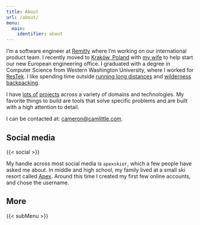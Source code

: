 ```yaml
---
title: About
url: /about/
menu: 
  main:
    identifier: about
---
```


I’m a software engineer at [Remitly](https://grnh.se/3c4028751) where I’m
working on our international product team. I recently moved to
[Kraków, Poland](https://aackleinkrakow.blogspot.com) with
[my wife](https://cameronandaisha.love) to help start our new European
engineering office. I graduated with a degree in Computer Science from Western
Washington University, where I worked for
[ResTek](https://www.restek.wwu.edu/about/jobs/). I like spending time outside
[running long distances](https://www.strava.com/athletes/14856714) and
[wilderness backpacking](https://www.gaiagps.com/profile/13832/Cameron/).

I have [lots of](/tags/project/) [projects](/projects/) across a variety of
domains and technologies. My favorite things to build are tools that solve
specific problems and are built with a high attention to detail.

I can be contacted at: <cameron@camlittle.com>.

## Social media

{{< social >}}

<p></p>

My handle across most social media is `apexskier`, which a few people have asked me about. In middle and high school, my family lived at a small ski resort called [Apex](https://www.apexresort.com). Around this time I created my first few online accounts, and chose the username.

## More

{{< subMenu >}}
